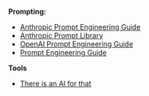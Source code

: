
**Prompting:**
- [Anthropic Prompt Engineering Guide](https://docs.anthropic.com/claude/docs/prompt-engineering)
- [Anthropic Prompt Library](https://docs.anthropic.com/claude/prompt-library)
- [OpenAI Prompt Engineering Guide](https://platform.openai.com/docs/guides/prompt-engineering)
- [Prompt Engineering Guide](https://www.promptingguide.ai/introduction/examples)

**Tools**
- [There is an AI for that](https://theresanaiforthat.com/ai/tutorai/)